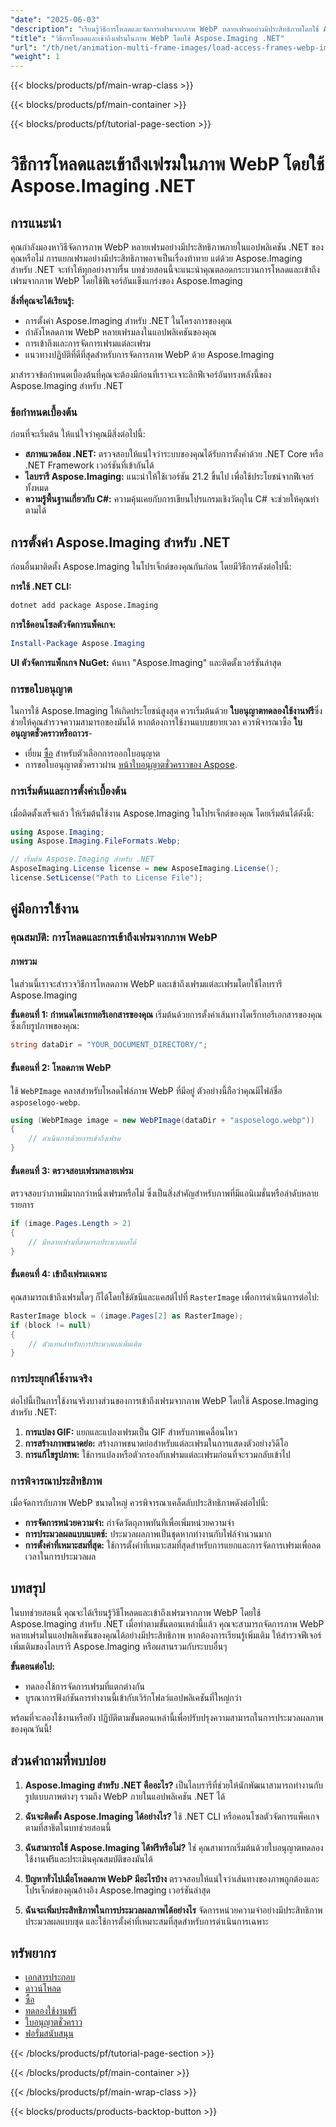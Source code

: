 ```yaml
---
"date": "2025-06-03"
"description": "เรียนรู้วิธีการโหลดและจัดการเฟรมจากภาพ WebP หลายเฟรมอย่างมีประสิทธิภาพโดยใช้ Aspose.Imaging สำหรับ .NET คู่มือนี้ให้คำแนะนำทีละขั้นตอนและแนวทางปฏิบัติที่ดีที่สุด"
"title": "วิธีการโหลดและเข้าถึงเฟรมในภาพ WebP โดยใช้ Aspose.Imaging .NET"
"url": "/th/net/animation-multi-frame-images/load-access-frames-webp-images-aspose-imaging-net/"
"weight": 1
---
```


{{< blocks/products/pf/main-wrap-class >}}

{{< blocks/products/pf/main-container >}}

{{< blocks/products/pf/tutorial-page-section >}}
# วิธีการโหลดและเข้าถึงเฟรมในภาพ WebP โดยใช้ Aspose.Imaging .NET

## การแนะนำ

คุณกำลังมองหาวิธีจัดการภาพ WebP หลายเฟรมอย่างมีประสิทธิภาพภายในแอปพลิเคชัน .NET ของคุณหรือไม่ การแยกเฟรมอย่างมีประสิทธิภาพอาจเป็นเรื่องท้าทาย แต่ด้วย Aspose.Imaging สำหรับ .NET จะทำให้ทุกอย่างราบรื่น บทช่วยสอนนี้จะแนะนำคุณตลอดกระบวนการโหลดและเข้าถึงเฟรมจากภาพ WebP โดยใช้ฟีเจอร์อันแข็งแกร่งของ Aspose.Imaging

**สิ่งที่คุณจะได้เรียนรู้:**
- การตั้งค่า Aspose.Imaging สำหรับ .NET ในโครงการของคุณ
- กำลังโหลดภาพ WebP หลายเฟรมลงในแอปพลิเคชันของคุณ
- การเข้าถึงและการจัดการเฟรมแต่ละเฟรม
- แนวทางปฏิบัติที่ดีที่สุดสำหรับการจัดการภาพ WebP ด้วย Aspose.Imaging

มาสำรวจข้อกำหนดเบื้องต้นที่คุณจะต้องมีก่อนที่เราจะเจาะลึกฟีเจอร์อันทรงพลังนี้ของ Aspose.Imaging สำหรับ .NET

### ข้อกำหนดเบื้องต้น

ก่อนที่จะเริ่มต้น ให้แน่ใจว่าคุณมีสิ่งต่อไปนี้:
- **สภาพแวดล้อม .NET:** ตรวจสอบให้แน่ใจว่าระบบของคุณได้รับการตั้งค่าด้วย .NET Core หรือ .NET Framework เวอร์ชันที่เข้ากันได้
- **ไลบรารี Aspose.Imaging:** แนะนำให้ใช้เวอร์ชัน 21.2 ขึ้นไป เพื่อใช้ประโยชน์จากฟีเจอร์ทั้งหมด
- **ความรู้พื้นฐานเกี่ยวกับ C#:** ความคุ้นเคยกับการเขียนโปรแกรมเชิงวัตถุใน C# จะช่วยให้คุณทำตามได้

## การตั้งค่า Aspose.Imaging สำหรับ .NET

ก่อนอื่นมาติดตั้ง Aspose.Imaging ในโปรเจ็กต์ของคุณกันก่อน โดยมีวิธีการดังต่อไปนี้:

**การใช้ .NET CLI:**
```bash
dotnet add package Aspose.Imaging
```

**การใช้คอนโซลตัวจัดการแพ็คเกจ:**
```powershell
Install-Package Aspose.Imaging
```

**UI ตัวจัดการแพ็กเกจ NuGet:**
ค้นหา "Aspose.Imaging" และติดตั้งเวอร์ชันล่าสุด

### การขอใบอนุญาต

ในการใช้ Aspose.Imaging ให้เกิดประโยชน์สูงสุด ควรเริ่มต้นด้วย **ใบอนุญาตทดลองใช้งานฟรี**ซึ่งช่วยให้คุณสำรวจความสามารถของมันได้ หากต้องการใช้งานแบบขยายเวลา ควรพิจารณาซื้อ **ใบอนุญาตชั่วคราวหรือถาวร**-
- เยี่ยม [ซื้อ](https://purchase.aspose.com/buy) สำหรับตัวเลือกการออกใบอนุญาต
- การขอใบอนุญาตชั่วคราวผ่าน [หน้าใบอนุญาตชั่วคราวของ Aspose](https://purchase-aspose.com/temporary-license/).

### การเริ่มต้นและการตั้งค่าเบื้องต้น

เมื่อติดตั้งเสร็จแล้ว ให้เริ่มต้นใช้งาน Aspose.Imaging ในโปรเจ็กต์ของคุณ โดยเริ่มต้นได้ดังนี้:

```csharp
using Aspose.Imaging;
using Aspose.Imaging.FileFormats.Webp;

// เริ่มต้น Aspose.Imaging สำหรับ .NET
AsposeImaging.License license = new AsposeImaging.License();
license.SetLicense("Path to License File");
```

## คู่มือการใช้งาน

### คุณสมบัติ: การโหลดและการเข้าถึงเฟรมจากภาพ WebP

#### ภาพรวม

ในส่วนนี้เราจะสำรวจวิธีการโหลดภาพ WebP และเข้าถึงเฟรมแต่ละเฟรมโดยใช้ไลบรารี Aspose.Imaging

**ขั้นตอนที่ 1: กำหนดไดเรกทอรีเอกสารของคุณ**
เริ่มต้นด้วยการตั้งค่าเส้นทางไดเร็กทอรีเอกสารของคุณซึ่งเก็บรูปภาพของคุณ:

```csharp
string dataDir = "YOUR_DOCUMENT_DIRECTORY/";
```

#### ขั้นตอนที่ 2: โหลดภาพ WebP
ใช้ `WebPImage` คลาสสำหรับโหลดไฟล์ภาพ WebP ที่มีอยู่ ตัวอย่างนี้ถือว่าคุณมีไฟล์ชื่อ `asposelogo-webp`.

```csharp
using (WebPImage image = new WebPImage(dataDir + "asposelogo.webp"))
{
    // ดำเนินการด้วยการเข้าถึงเฟรม
}
```

#### ขั้นตอนที่ 3: ตรวจสอบเฟรมหลายเฟรม
ตรวจสอบว่าภาพมีมากกว่าหนึ่งเฟรมหรือไม่ ซึ่งเป็นสิ่งสำคัญสำหรับภาพที่มีแอนิเมชั่นหรือลำดับหลายรายการ

```csharp
if (image.Pages.Length > 2)
{
    // มีหลายเฟรมที่สามารถประมวลผลได้
}
```

#### ขั้นตอนที่ 4: เข้าถึงเฟรมเฉพาะ
คุณสามารถเข้าถึงเฟรมใดๆ ก็ได้โดยใช้ดัชนีและแคสต์ไปที่ `RasterImage` เพื่อการดำเนินการต่อไป:

```csharp
RasterImage block = (image.Pages[2] as RasterImage);
if (block != null)
{
    // ตัวแทนสำหรับการประมวลผลเพิ่มเติม
}
```

### การประยุกต์ใช้งานจริง

ต่อไปนี้เป็นการใช้งานจริงบางส่วนของการเข้าถึงเฟรมจากภาพ WebP โดยใช้ Aspose.Imaging สำหรับ .NET:
1. **การแปลง GIF:** แยกและแปลงเฟรมเป็น GIF สำหรับภาพเคลื่อนไหว
2. **การสร้างภาพขนาดย่อ:** สร้างภาพขนาดย่อสำหรับแต่ละเฟรมในการแสดงตัวอย่างวิดีโอ
3. **การแก้ไขรูปภาพ:** ใช้การแปลงหรือตัวกรองกับเฟรมแต่ละเฟรมก่อนที่จะรวมกลับเข้าไป

### การพิจารณาประสิทธิภาพ

เมื่อจัดการกับภาพ WebP ขนาดใหญ่ ควรพิจารณาเคล็ดลับประสิทธิภาพดังต่อไปนี้:
- **การจัดการหน่วยความจำ:** กำจัดวัตถุภาพทันทีเพื่อเพิ่มหน่วยความจำ
- **การประมวลผลแบบแบตช์:** ประมวลผลภาพเป็นชุดหากทำงานกับไฟล์จำนวนมาก
- **การตั้งค่าที่เหมาะสมที่สุด:** ใช้การตั้งค่าที่เหมาะสมที่สุดสำหรับการแยกและการจัดการเฟรมเพื่อลดเวลาในการประมวลผล

## บทสรุป

ในบทช่วยสอนนี้ คุณจะได้เรียนรู้วิธีโหลดและเข้าถึงเฟรมจากภาพ WebP โดยใช้ Aspose.Imaging สำหรับ .NET เมื่อทำตามขั้นตอนเหล่านี้แล้ว คุณจะสามารถจัดการภาพ WebP หลายเฟรมในแอปพลิเคชันของคุณได้อย่างมีประสิทธิภาพ หากต้องการเรียนรู้เพิ่มเติม ให้สำรวจฟีเจอร์เพิ่มเติมของไลบรารี Aspose.Imaging หรือผสานรวมกับระบบอื่นๆ

**ขั้นตอนต่อไป:**
- ทดลองใช้การจัดการเฟรมที่แตกต่างกัน
- บูรณาการฟังก์ชันการทำงานนี้เข้ากับเวิร์กโฟลว์แอปพลิเคชันที่ใหญ่กว่า

พร้อมที่จะลองใช้งานหรือยัง ปฏิบัติตามขั้นตอนเหล่านี้เพื่อปรับปรุงความสามารถในการประมวลผลภาพของคุณวันนี้!

## ส่วนคำถามที่พบบ่อย

1. **Aspose.Imaging สำหรับ .NET คืออะไร?** 
   เป็นไลบรารีที่ช่วยให้นักพัฒนาสามารถทำงานกับรูปแบบภาพต่างๆ รวมถึง WebP ภายในแอปพลิเคชัน .NET ได้

2. **ฉันจะติดตั้ง Aspose.Imaging ได้อย่างไร?**
   ใช้ .NET CLI หรือคอนโซลตัวจัดการแพ็คเกจตามที่สาธิตในบทช่วยสอนนี้

3. **ฉันสามารถใช้ Aspose.Imaging ได้ฟรีหรือไม่?**
   ใช่ คุณสามารถเริ่มต้นด้วยใบอนุญาตทดลองใช้งานฟรีและประเมินคุณสมบัติของมันได้

4. **ปัญหาทั่วไปเมื่อโหลดภาพ WebP มีอะไรบ้าง**
   ตรวจสอบให้แน่ใจว่าเส้นทางของภาพถูกต้องและโปรเจ็กต์ของคุณอ้างอิง Aspose.Imaging เวอร์ชันล่าสุด

5. **ฉันจะเพิ่มประสิทธิภาพในการประมวลผลภาพได้อย่างไร**
   จัดการหน่วยความจำอย่างมีประสิทธิภาพ ประมวลผลแบบชุด และใช้การตั้งค่าที่เหมาะสมที่สุดสำหรับการดำเนินการเฉพาะ

## ทรัพยากร
- [เอกสารประกอบ](https://reference.aspose.com/imaging/net/)
- [ดาวน์โหลด](https://releases.aspose.com/imaging/net/)
- [ซื้อ](https://purchase.aspose.com/buy)
- [ทดลองใช้งานฟรี](https://releases.aspose.com/imaging/net/)
- [ใบอนุญาตชั่วคราว](https://purchase.aspose.com/temporary-license/)
- [ฟอรั่มสนับสนุน](https://forum.aspose.com/c/imaging/10)

{{< /blocks/products/pf/tutorial-page-section >}}

{{< /blocks/products/pf/main-container >}}

{{< /blocks/products/pf/main-wrap-class >}}

{{< blocks/products/products-backtop-button >}}